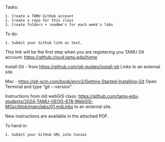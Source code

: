 Tasks:

    1. Create a TAMU GitHub account
    2. Create a repo for this class
    3. Create folders + readme's for each week's labs 

To do:

    1. Submit your Github link as text.

This link will be the first step when you are registering you TAMU Git account: https://github.cloud.tamu.edu/home

Install Git - from https://github.com/git-guides/install-git Links to an external site.

Mac - https://git-scm.com/book/en/v2/Getting-Started-Installing-Git Open Terminal and type “git --version”

Instructions from old webGIS class: https://github.com/tamu-edu-students/2024-TAMU-GEOG-678-WebGIS-MGsc/blob/main/labs/01.mdLinks to an external site.

New instructions are available in the attached PDF. 

To hand in:

    1. Submit your GitHub URL into Canvas